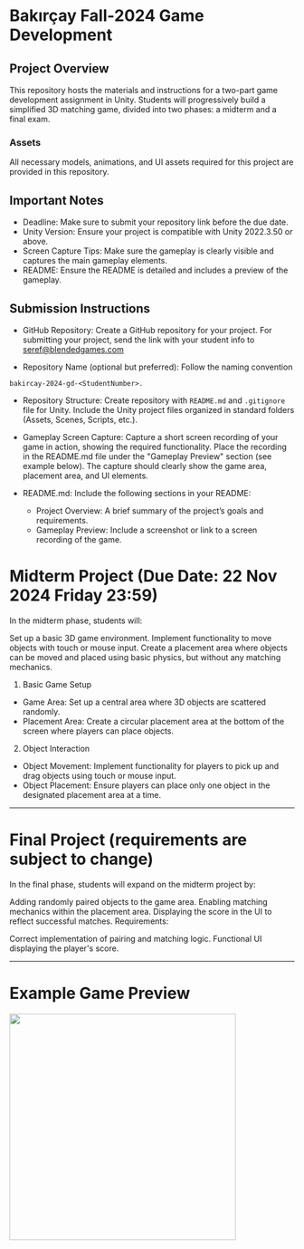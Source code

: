 # Bakırçay Fall-2024 Game Development

## Project Overview
This repository hosts the materials and instructions for a two-part game development assignment in Unity. Students will progressively build a simplified 3D matching game, divided into two phases: a midterm and a final exam.

### Assets
All necessary models, animations, and UI assets required for this project are provided in this repository.

## Important Notes
* Deadline: Make sure to submit your repository link before the due date.
* Unity Version: Ensure your project is compatible with Unity 2022.3.50 or above.
* Screen Capture Tips: Make sure the gameplay is clearly visible and captures the main gameplay elements.
* README: Ensure the README is detailed and includes a preview of the gameplay.

## Submission Instructions
* GitHub Repository: Create a GitHub repository for your project. For submitting your project, send the link with your student info to seref@blendedgames.com

* Repository Name (optional but preferred): Follow the naming convention 
``` 
bakircay-2024-gd-<StudentNumber>.
```
* Repository Structure: Create repository with ``` README.md ``` and ``` .gitignore ``` file for Unity. Include the Unity project files organized in standard folders (Assets, Scenes, Scripts, etc.).

* Gameplay Screen Capture:
Capture a short screen recording of your game in action, showing the required functionality.
Place the recording in the README.md file under the "Gameplay Preview" section (see example below).
The capture should clearly show the game area, placement area, and UI elements.

* README.md:
Include the following sections in your README:
  - Project Overview: A brief summary of the project’s goals and requirements.
  - Gameplay Preview: Include a screenshot or link to a screen recording of the game.


# Midterm Project (Due Date: 22 Nov 2024 Friday 23:59)
In the midterm phase, students will:

Set up a basic 3D game environment.
Implement functionality to move objects with touch or mouse input.
Create a placement area where objects can be moved and placed using basic physics, but without any matching mechanics.

1. Basic Game Setup
* Game Area: Set up a central area where 3D objects are scattered randomly.
* Placement Area: Create a circular placement area at the bottom of the screen where players can place objects.
2. Object Interaction
* Object Movement: Implement functionality for players to pick up and drag objects using touch or mouse input.
* Object Placement: Ensure players can place only one object in the designated placement area at a time.

---

# Final Project (requirements are subject to change)
In the final phase, students will expand on the midterm project by:

Adding randomly paired objects to the game area.
Enabling matching mechanics within the placement area.
Displaying the score in the UI to reflect successful matches.
Requirements:

Correct implementation of pairing and matching logic.
Functional UI displaying the player's score.

--- 
# Example Game Preview

 <img src="https://github.com/user-attachments/assets/2ecd843d-acbf-4518-ab2a-397911527278" width="400"> 

